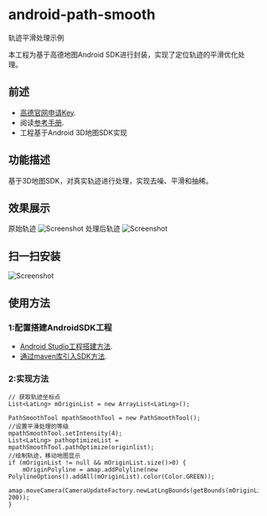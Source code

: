 # android-path-smooth
轨迹平滑处理示例

本工程为基于高德地图Android SDK进行封装，实现了定位轨迹的平滑优化处理。
## 前述 ##
- [高德官网申请Key](http://lbs.amap.com/dev/#/).
- 阅读[参考手册](http://a.amap.com/lbs/static/unzip/Android_Map_Doc/index.html).
- 工程基于Android 3D地图SDK实现

## 功能描述 ##
基于3D地图SDK，对真实轨迹进行处理，实现去噪、平滑和抽稀。

## 效果展示 ##
原始轨迹
![Screenshot]( https://github.com/amap-demo/android-path-smooth/raw/master/apk/Screenshot1.png )
处理后轨迹
![Screenshot]( https://github.com/amap-demo/android-path-smooth/raw/master/apk/Screenshot2.png )


## 扫一扫安装 ##
![Screenshot]( https://raw.githubusercontent.com/amap-demo/android-path-smooth/master/apk/download.png)  

## 使用方法 ##
### 1:配置搭建AndroidSDK工程 ###
- [Android Studio工程搭建方法](http://lbs.amap.com/api/android-sdk/guide/create-project/android-studio-create-project).
- [通过maven库引入SDK方法](http://lbs.amap.com/api/android-sdk/guide/create-project/android-studio-create-project#gradle_sdk).

### 2:实现方法 ###

``` 
// 获取轨迹坐标点
List<LatLng> mOriginList = new ArrayList<LatLng>();

PathSmoothTool mpathSmoothTool = new PathSmoothTool();
//设置平滑处理的等级
mpathSmoothTool.setIntensity(4);
List<LatLng> pathoptimizeList = mpathSmoothTool.pathOptimize(originlist);
//绘制轨迹，移动地图显示
if (mOriginList != null && mOriginList.size()>0) {
    mOriginPolyline = amap.addPolyline(new PolylineOptions().addAll(mOriginList).color(Color.GREEN));
    amap.moveCamera(CameraUpdateFactory.newLatLngBounds(getBounds(mOriginList), 200));
}
```
